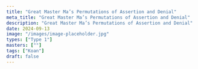 ```yaml
---
title: "Great Master Ma’s Permutations of Assertion and Denial"
meta_title: "Great Master Ma’s Permutations of Assertion and Denial"
description: "Great Master Ma’s Permutations of Assertion and Denial"
date: 2024-09-13
image: "/images/image-placeholder.jpg"
types: ["Type 1"]
masters: [""]
tags: ["Koan"]
draft: false
---
```


